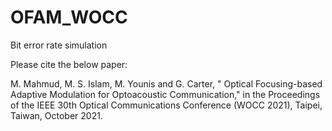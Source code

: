 # OFAM_WOCC
Bit error rate simulation

Please cite the below paper:

M. Mahmud, M. S. Islam, M. Younis and G. Carter, " Optical Focusing-based Adaptive Modulation for Optoacoustic Communication," in the Proceedings of the IEEE 30th Optical Communications Conference (WOCC 2021), Taipei, Taiwan, October 2021.
